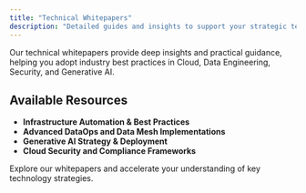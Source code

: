 ```yaml
---
title: "Technical Whitepapers"
description: "Detailed guides and insights to support your strategic technology initiatives."
---
```


Our technical whitepapers provide deep insights and practical guidance, helping you adopt industry best practices in Cloud, Data Engineering, Security, and Generative AI.

## Available Resources

- **Infrastructure Automation & Best Practices**
- **Advanced DataOps and Data Mesh Implementations**
- **Generative AI Strategy & Deployment**
- **Cloud Security and Compliance Frameworks**

Explore our whitepapers and accelerate your understanding of key technology strategies.
